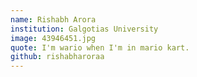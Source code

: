 ```yaml
---
name: Rishabh Arora
institution: Galgotias University
image: 43946451.jpg
quote: I'm wario when I'm in mario kart.
github: rishabharoraa
---
```

